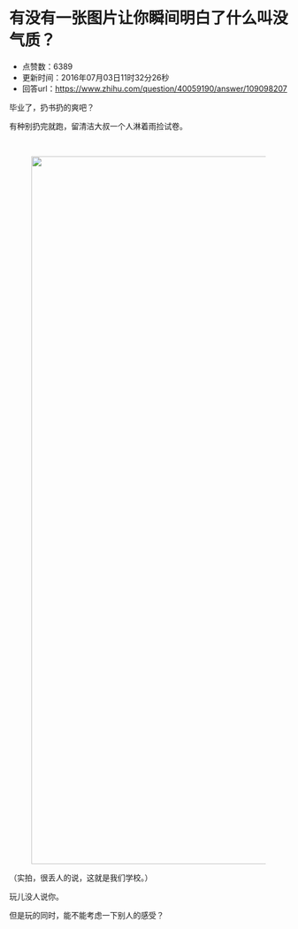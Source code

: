 # 有没有一张图片让你瞬间明白了什么叫没气质？
- 点赞数：6389
- 更新时间：2016年07月03日11时32分26秒
- 回答url：https://www.zhihu.com/question/40059190/answer/109098207
<body>
 <p data-pid="qpSc5TpT">毕业了，扔书扔的爽吧？</p>
 <p data-pid="v4WwxnNi">有种别扔完就跑，留清洁大叔一个人淋着雨捡试卷。</p>
 <br>
 <figure>
  <img src="https://picx.zhimg.com/50/56fab4022b7c49c0386ab6d59f28c13a_720w.jpg?source=1940ef5c" data-rawwidth="1280" data-rawheight="852" data-original-token="56fab4022b7c49c0386ab6d59f28c13a" class="origin_image zh-lightbox-thumb" width="1280" data-original="https://pica.zhimg.com/56fab4022b7c49c0386ab6d59f28c13a_r.jpg?source=1940ef5c">
 </figure>
 <p data-pid="gJWRjJOy">（实拍，很丢人的说，这就是我们学校。）</p>
 <p data-pid="UM3AHze1">玩儿没人说你。</p>
 <p data-pid="8mScazN_">但是玩的同时，能不能考虑一下别人的感受？</p>
</body>